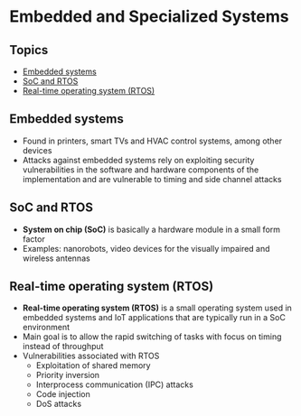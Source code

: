 <!-- omit in toc -->
# Embedded and Specialized Systems

<!-- omit in toc -->
## Topics

- [Embedded systems](#embedded-systems)
- [SoC and RTOS](#soc-and-rtos)
- [Real-time operating system (RTOS)](#real-time-operating-system-rtos)

## Embedded systems

- Found in printers, smart TVs and HVAC control systems, among other devices
- Attacks against embedded systems rely on exploiting security vulnerabilities in the software and hardware components of the implementation and are vulnerable to timing and side channel attacks

## SoC and RTOS

- **System on chip (SoC)** is basically a hardware module in a small form factor
- Examples: nanorobots, video devices for the visually impaired and wireless antennas

## Real-time operating system (RTOS)

- **Real-time operating system (RTOS)** is a small operating system used in embedded systems and IoT applications that are typically run in a SoC environment
- Main goal is to allow the rapid switching of tasks with focus on timing instead of throughput
- Vulnerabilities associated with RTOS
  - Exploitation of shared memory
  - Priority inversion
  - Interprocess communication (IPC) attacks
  - Code injection
  - DoS attacks
